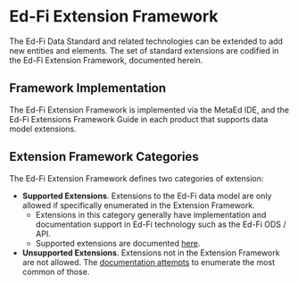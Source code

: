 # Ed-Fi Extension Framework

The Ed-Fi Data Standard and related technologies can be extended to add new
entities and elements. The set of standard extensions are codified in the Ed-Fi
Extension Framework, documented herein.

## Framework Implementation

The Ed-Fi Extension Framework is implemented via the MetaEd IDE, and the Ed-Fi
Extensions Framework Guide in each product that supports data model extensions.

## Extension Framework Categories

The Ed-Fi Extension Framework defines two categories of extension:

* **Supported Extensions**. Extensions to the Ed-Fi data model are only allowed
  if specifically enumerated in the Extension Framework.
  * Extensions in this category generally have implementation and documentation
    support in Ed-Fi technology such as the Ed-Fi ODS / API.
  * Supported extensions are documented [here](./supported-extensions.md).
* **Unsupported Extensions**. Extensions not in the Extension Framework are not
  allowed. The [documentation attempts](./unsupported-modifications.md) to
  enumerate the most common of those.
